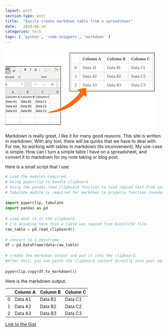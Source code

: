 ```yaml
---
layout: post
section-type: post
title:  "Easily create markdown table from a spreadsheet"
date:   2020-06-10
categories: tech
tags: [ 'python', 'code-snippets', 'markdown' ]
---
```


![markdown_table](/gallery/markdown_table.gif)


Markdown is really great, I like it for many good reasons.  This site is written in markdown.  With any tool, there will be quirks that we have to deal with.  For me, its working with tables in markdown (its inconvenient).  My use-case is simple.  How can I turn a simple table I have on a spreadsheet, and convert it to markdown for my note taking or blog post.

Here is a small script that I use:

``` python
# Load the modules required
# Using pyperclip to handle clipboard
# Using the pandas.read_clipboard function to load copied text from spreadsheets.
# Tabulate module is required for markdown to properly function (needed)

import pyperclip, tabulate
import pandas as pd

# Load what is in the clipboard.
# I'm assuming here that a table was copied from Excel/CSV file.
raw_table = pd.read_clipboard()

# convert to a dataframe
df = pd.DataFrame(data=raw_table)

# create the markdown output and put it into the clipboard.  
#After this, you can paste the clipboard content directly into your editor.

pyperclip.copy(df.to_markdown())

```

Here is the markdown output.

|    | Column A   | Column B   | Column C   |
|---:|:-----------|:-----------|:-----------|
|  0 | Data A1    | Data B1    | Data C1    |
|  1 | Data A2    | Data B2    | Data C2    |
|  2 | Data A3    | Data B3    | Data C3    |


[Link to the Gist](https://gist.github.com/fballares/7a3dcd0e884c5de81553bc162931c5c0)